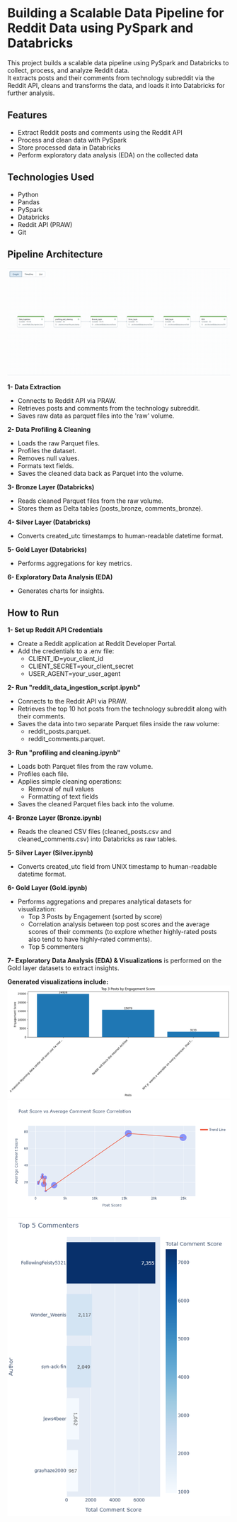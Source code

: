 # Building a Scalable Data Pipeline for Reddit Data using PySpark and Databricks

This project builds a scalable data pipeline using PySpark and Databricks to collect, process, and analyze Reddit data.  
It extracts posts and their comments from technology subreddit via the Reddit API, cleans and transforms the data, and loads it into Databricks for further analysis.

## Features
- Extract Reddit posts and comments using the Reddit API
- Process and clean data with PySpark
- Store processed data in Databricks
- Perform exploratory data analysis (EDA) on the collected data


## Technologies Used
- Python
- Pandas
- PySpark
- Databricks
- Reddit API (PRAW)
- Git

## Pipeline Architecture
![Reddit Data Pipeline](Reddit%20Data%20Pipeline.png)

**1- Data Extraction**

  - Connects to Reddit API via PRAW.
  - Retrieves posts and comments from the technology subreddit.
  - Saves raw data as parquet files into the 'raw' volume.

**2- Data Profiling & Cleaning**

  - Loads the raw Parquet files.
  - Profiles the dataset.
  - Removes null values.
  - Formats text fields.
  - Saves the cleaned data back as Parquet into the volume.

**3- Bronze Layer (Databricks)**

  - Reads cleaned Parquet files from the raw volume.
  - Stores them as Delta tables (posts_bronze, comments_bronze).

**4- Silver Layer (Databricks)**

- Converts created_utc timestamps to human-readable datetime format.

**5- Gold Layer (Databricks)**

  - Performs aggregations for key metrics.

**6- Exploratory Data Analysis (EDA)**

  - Generates charts for insights.

## How to Run

**1- Set up Reddit API Credentials**

  - Create a Reddit application at Reddit Developer Portal.
  - Add the credentials to a .env file:
    - CLIENT_ID=your_client_id
    - CLIENT_SECRET=your_client_secret
    - USER_AGENT=your_user_agent
    
**2- Run "reddit_data_ingestion_script.ipynb"**
   - Connects to the Reddit API via PRAW.
   - Retrieves the top 10 hot posts from the technology subreddit along with their comments.
   - Saves the data into two separate Parquet files inside the raw volume:
       - reddit_posts.parquet.
       - reddit_comments.parquet. 

**3- Run "profiling and cleaning.ipynb"**
   - Loads both Parquet files from the raw volume.
   - Profiles each file.
   - Applies simple cleaning operations:
        - Removal of null values
        - Formatting of text fields
   - Saves the cleaned Parquet files back into the volume.
          
**4- Bronze Layer (Bronze.ipynb)**  
   - Reads the cleaned CSV files (cleaned_posts.csv and cleaned_comments.csv) into Databricks as raw tables.
      
**5- Silver Layer (Silver.ipynb)**
   - Converts created_utc field from UNIX timestamp to human-readable datetime format.
     
        
**6- Gold Layer (Gold.ipynb)**
   - Performs aggregations and prepares analytical datasets for visualization:
        - Top 3 Posts by Engagement (sorted by score)
        - Correlation analysis between top post scores and the average scores of their comments (to explore whether highly-rated posts also tend to have highly-rated comments).
        - Top 5 commenters
     
**7- Exploratory Data Analysis (EDA) & Visualizations**
          is performed on the Gold layer datasets to extract insights.

    
   **Generated visualizations include:**
             ![Top 3 posts ](top_3_posts.png)
             ![post score vs avg comments](post%20score%20vs%20avg%20comments.png)
             ![top commenters](top%20commenters.png)

            
